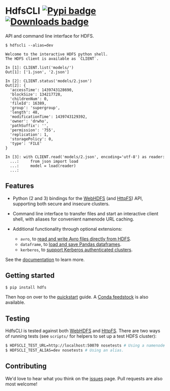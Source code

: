 # HdfsCLI [![Pypi badge](https://badge.fury.io/py/hdfs.svg)](https://pypi.python.org/pypi/hdfs/) [![Downloads badge](https://img.shields.io/pypi/dm/hdfs.svg)](https://pypistats.org/packages/hdfs)

API and command line interface for HDFS.

```
$ hdfscli --alias=dev

Welcome to the interactive HDFS python shell.
The HDFS client is available as `CLIENT`.

In [1]: CLIENT.list('models/')
Out[1]: ['1.json', '2.json']

In [2]: CLIENT.status('models/2.json')
Out[2]: {
  'accessTime': 1439743128690,
  'blockSize': 134217728,
  'childrenNum': 0,
  'fileId': 16389,
  'group': 'supergroup',
  'length': 48,
  'modificationTime': 1439743129392,
  'owner': 'drwho',
  'pathSuffix': '',
  'permission': '755',
  'replication': 1,
  'storagePolicy': 0,
  'type': 'FILE'
}

In [3]: with CLIENT.read('models/2.json', encoding='utf-8') as reader:
  ...:     from json import load
  ...:     model = load(reader)
  ...:
```

## Features

* Python (2 and 3) bindings for the [WebHDFS][] (and [HttpFS][]) API,
  supporting both secure and insecure clusters.
* Command line interface to transfer files and start an interactive client
  shell, with aliases for convenient namenode URL caching.
* Additional functionality through optional extensions:

  + `avro`, to [read and write Avro files directly from HDFS][].
  + `dataframe`, to [load and save Pandas dataframes][].
  + `kerberos`, to [support Kerberos authenticated clusters][].

See the [documentation][] to learn more.

## Getting started

```sh
$ pip install hdfs
```

Then hop on over to the [quickstart][] guide. A [Conda
feedstock](https://github.com/conda-forge/python-hdfs-feedstock) is also
available.

## Testing

HdfsCLI is tested against both [WebHDFS][] and [HttpFS][]. There are two ways
of running tests (see `scripts/` for helpers to set up a test HDFS cluster):

```sh
$ HDFSCLI_TEST_URL=http://localhost:50070 nosetests # Using a namenode's URL.
$ HDFSCLI_TEST_ALIAS=dev nosetests # Using an alias.
```

## Contributing

We'd love to hear what you think on the [issues][] page. Pull requests are also
most welcome!

[HttpFS]: http://hadoop.apache.org/docs/current/hadoop-hdfs-httpfs/
[WebHDFS]: http://hadoop.apache.org/docs/current/hadoop-project-dist/hadoop-hdfs/WebHDFS.html
[read and write Avro files directly from HDFS]: https://hdfscli.readthedocs.io/en/latest/api.html#module-hdfs.ext.avro
[load and save Pandas dataframes]: https://hdfscli.readthedocs.io/en/latest/api.html#module-hdfs.ext.dataframe
[support Kerberos authenticated clusters]: https://hdfscli.readthedocs.io/en/latest/api.html#module-hdfs.ext.kerberos
[documentation]: https://hdfscli.readthedocs.io/
[quickstart]: https://hdfscli.readthedocs.io/en/latest/quickstart.html
[issues]: https://github.com/mtth/hdfs/issues
